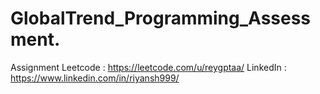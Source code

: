 # GlobalTrend_Programming_Assessment.
Assignment 
Leetcode : https://leetcode.com/u/reygptaa/
LinkedIn : https://www.linkedin.com/in/riyansh999/

